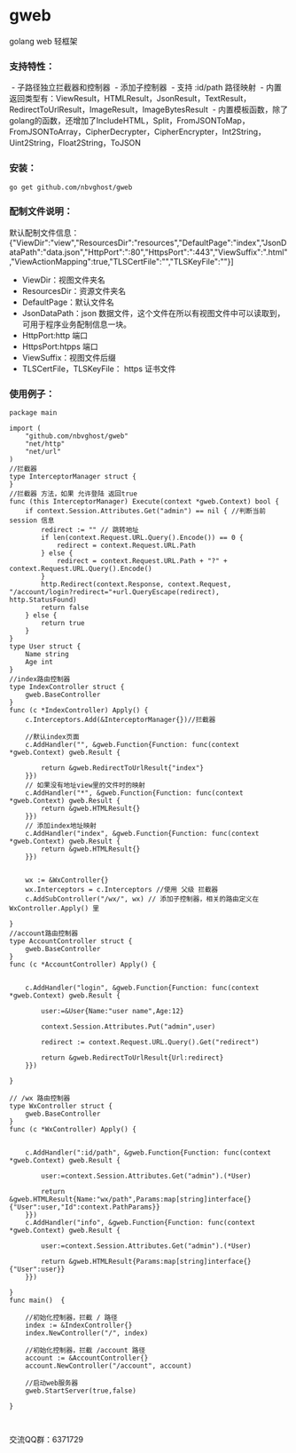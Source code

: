 # gweb
golang web 轻框架

### 支持特性：
  - 子路径独立拦截器和控制器
  - 添加子控制器
  - 支持 :id/path 路径映射
  - 内置返回类型有：ViewResult，HTMLResult，JsonResult，TextResult，RedirectToUrlResult，ImageResult，ImageBytesResult
  - 内置模板函数，除了golang的函数，还增加了IncludeHTML，Split，FromJSONToMap，FromJSONToArray，CipherDecrypter，CipherEncrypter，Int2String，Uint2String，Float2String，ToJSON

### 安装：

```sh
go get github.com/nbvghost/gweb
```

### 配制文件说明：
默认配制文件信息：
{"ViewDir":"view","ResourcesDir":"resources","DefaultPage":"index","JsonDataPath":"data.json","HttpPort":":80","HttpsPort":":443","ViewSuffix":".html","ViewActionMapping":true,"TLSCertFile":"","TLSKeyFile":""}]
  - ViewDir：视图文件夹名
  - ResourcesDir：资源文件夹名
  - DefaultPage：默认文件名
  - JsonDataPath：json 数据文件，这个文件在所以有视图文件中可以读取到，可用于程序业务配制信息一块。
  - HttpPort:http 端口
  - HttpsPort:htpps 端口
  - ViewSuffix：视图文件后缀
  - TLSCertFile，TLSKeyFile： https 证书文件

### 使用例子：
```golang
package main

import (
	"github.com/nbvghost/gweb"
	"net/http"
	"net/url"
)
//拦截器
type InterceptorManager struct {
}
//拦截器 方法，如果 允许登陆 返回true
func (this InterceptorManager) Execute(context *gweb.Context) bool {
	if context.Session.Attributes.Get("admin") == nil { //判断当前 session 信息
		redirect := "" // 跳转地址
		if len(context.Request.URL.Query().Encode()) == 0 {
			redirect = context.Request.URL.Path
		} else {
			redirect = context.Request.URL.Path + "?" + context.Request.URL.Query().Encode()
		}
		http.Redirect(context.Response, context.Request, "/account/login?redirect="+url.QueryEscape(redirect), http.StatusFound)
		return false
	} else {
		return true
	}
}
type User struct {
	Name string
	Age int
}
//index路由控制器
type IndexController struct {
	gweb.BaseController
}
func (c *IndexController) Apply() {
	c.Interceptors.Add(&InterceptorManager{})//拦截器

	//默认index页面
	c.AddHandler("", &gweb.Function{Function: func(context *gweb.Context) gweb.Result {

		return &gweb.RedirectToUrlResult{"index"}
	}})
	// 如果没有地址view里的文件时的映射
	c.AddHandler("*", &gweb.Function{Function: func(context *gweb.Context) gweb.Result {
		return &gweb.HTMLResult{}
	}})
	// 添加index地址映射
	c.AddHandler("index", &gweb.Function{Function: func(context *gweb.Context) gweb.Result {
		return &gweb.HTMLResult{}
	}})


	wx := &WxController{}
	wx.Interceptors = c.Interceptors //使用 父级 拦截器
	c.AddSubController("/wx/", wx) // 添加子控制器，相关的路由定义在 WxController.Apply() 里

}
//account路由控制器
type AccountController struct {
	gweb.BaseController
}
func (c *AccountController) Apply() {


	c.AddHandler("login", &gweb.Function{Function: func(context *gweb.Context) gweb.Result {

		user:=&User{Name:"user name",Age:12}

		context.Session.Attributes.Put("admin",user)

		redirect := context.Request.URL.Query().Get("redirect")

		return &gweb.RedirectToUrlResult{Url:redirect}
	}})

}

// /wx 路由控制器
type WxController struct {
	gweb.BaseController
}
func (c *WxController) Apply() {


	c.AddHandler(":id/path", &gweb.Function{Function: func(context *gweb.Context) gweb.Result {

		user:=context.Session.Attributes.Get("admin").(*User)

		return &gweb.HTMLResult{Name:"wx/path",Params:map[string]interface{}{"User":user,"Id":context.PathParams}}
	}})
	c.AddHandler("info", &gweb.Function{Function: func(context *gweb.Context) gweb.Result {

		user:=context.Session.Attributes.Get("admin").(*User)

		return &gweb.HTMLResult{Params:map[string]interface{}{"User":user}}
	}})

}
func main()  {

	//初始化控制器，拦截 / 路径
	index := &IndexController{}
	index.NewController("/", index)

	//初始化控制器，拦截 /account 路径
	account := &AccountController{}
	account.NewController("/account", account)

	//启动web服务器
	gweb.StartServer(true,false)

}



```


交流QQ群：6371729
